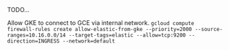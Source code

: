 TODO...

Allow GKE to connect to GCE via internal network.
`gcloud compute firewall-rules create allow-elastic-from-gke --priority=2000 --source-ranges=10.16.0.0/14 --target-tags=elastic --allow=tcp:9200 --direction=INGRESS --network=default`
